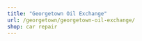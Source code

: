 ```yaml
---
title: "Georgetown Oil Exchange"
url: /georgetown/georgetown-oil-exchange/
shop: car repair
---
```

